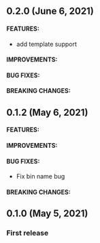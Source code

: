## 0.2.0 (June 6, 2021)

#### FEATURES:

* add template support

#### IMPROVEMENTS:

#### BUG FIXES:



#### BREAKING CHANGES:

## 0.1.2 (May 6, 2021)

#### FEATURES:

#### IMPROVEMENTS:

#### BUG FIXES:

* Fix bin name bug

#### BREAKING CHANGES:


## 0.1.0 (May 5, 2021)

### First release